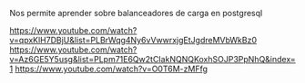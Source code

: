 Nos permite aprender sobre balanceadores de carga en postgresql 


https://www.youtube.com/watch?v=qpxKlH7DBjU&list=PLBrWqg4Ny6vVwwrxjgEtJgdreMVbWkBz0 <br>
https://www.youtube.com/watch?v=Az6GE5Y5usg&list=PLpm71E6Qw2tCIakNQNQKoxhSOJP3PpNhQ&index=1
https://www.youtube.com/watch?v=O0T6M-zMFfg
